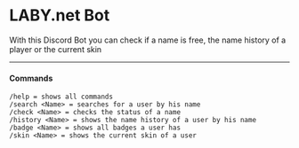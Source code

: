 # LABY.net Bot

With this Discord Bot you can check if a name is free, the name history of a player or the current skin

------------
#### Commands
    /help = shows all commands
    /search <Name> = searches for a user by his name
    /check <Name> = checks the status of a name
    /history <Name> = shows the name history of a user by his name
    /badge <Name> = shows all badges a user has
    /skin <Name> = shows the current skin of a user
